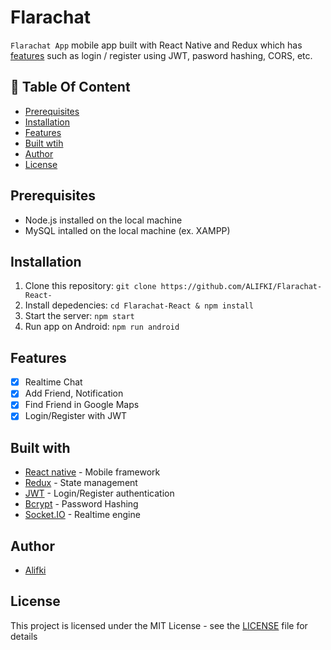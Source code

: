 # Flarachat


`Flarachat App` mobile app built with React Native and Redux which has [features](https://github.com/ALIFKI/Flarachat-React-#features) such as login / register using JWT, pasword hashing, CORS, etc.

## :memo: Table Of Content
* [Prerequisites](https://github.com/ALIFKI/Flarachat-React-#prerequisites)
* [Installation](https://github.com/ALIFKI/Flarachat-React-#installation)
* [Features](https://github.com/ALIFKI/Flarachat-React-#features)
* [Built wtih](https://github.com/ALIFKI/Flarachat-React-#features)
* [Author](https://github.com/ALIFKI/Flarachat-React-#author)
* [License](https://github.com/ALIFKI/Flarachat-React-#license)

## Prerequisites
- Node.js installed on the local machine
- MySQL intalled on the local machine (ex. XAMPP)
## Installation
1. Clone this repository:
    `git clone https://github.com/ALIFKI/Flarachat-React-`
2. Install depedencies:
    `cd Flarachat-React & npm install`
3. Start the server:
    `npm start`
5. Run app on Android:
    `npm run android`

## Features
- [x] Realtime Chat
- [x] Add Friend, Notification
- [x] Find Friend in Google Maps
- [x] Login/Register with JWT

## Built with
- [React native](https://reactnative.dev/) - Mobile framework
- [Redux](https://redux.js.org/) - State management
- [JWT](https://jwt.io/) - Login/Register authentication
- [Bcrypt](https://github.com/kelektiv/node.bcrypt.js) - Password Hashing
- [Socket.IO](https://socket.io/) - Realtime engine


## Author
- [Alifki](https://github.com/ALIFKI)
## License
This project is licensed under the MIT License - see the [LICENSE](https://github.com/ALIFKI/Flarachat-React-/master/LICENSE) file for details
